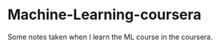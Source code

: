 Machine-Learning-coursera
=========================

Some notes taken when I learn the ML course in the coursera.
